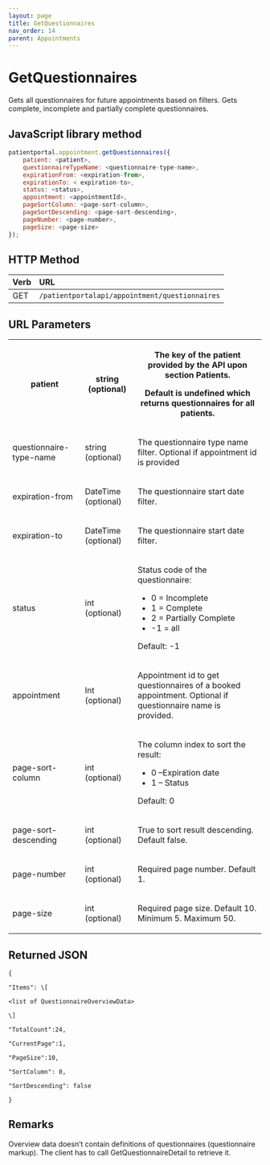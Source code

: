 ```yaml
---
layout: page
title: GetQuestionnaires
nav_order: 14
parent: Appointments
---
```


# GetQuestionnaires

Gets all questionnaires for future appointments based on filters. Gets complete, incomplete and partially complete questionnaires.

## JavaScript library method

```javascript
patientportal.appointment.getQuestionnaires({
    patient: <patient>,
    questionnaireTypeName: <questionnaire-type-name>,
    expirationFrom: <expiration-from>,
    expirationTo: < expiration-to>,
    status: <status>,
    appointment: <appointmentId>,
    pageSortColumn: <page-sort-column>,
    pageSortDescending: <page-sort-descending>,
    pageNumber: <page-number>,
    pageSize: <page-size>
});
```

## HTTP Method

| Verb | URL                                               |
|:-----|:--------------------------------------------------|
| GET | `/patientportalapi/appointment/questionnaires` |

## URL Parameters

<table><tbody><tr><th><p>patient</p></th><th><p>string (optional)</p></th><th><p>The key of the patient provided by the API upon section Patients.</p><p>Default is undefined which returns questionnaires for all patients.</p></th></tr><tr><td><p>questionnaire-type-name</p></td><td><p>string (optional)</p></td><td><p>The questionnaire type name filter. Optional if appointment id is provided</p></td></tr><tr><td><p>expiration-from</p></td><td><p>DateTime (optional)</p></td><td><p>The questionnaire start date filter.</p></td></tr><tr><td><p>expiration-to</p></td><td><p>DateTime (optional)</p></td><td><p>The questionnaire start date filter.</p></td></tr><tr><td><p>status</p></td><td><p>int (optional)</p></td><td><p>Status code of the questionnaire:</p><ul><li>0 = Incomplete</li><li>1 = Complete</li><li>2 = Partially Complete</li><li>-1 = all</li></ul><p>Default: -1</p></td></tr><tr><td><p>appointment</p></td><td><p>Int<br>(optional)</p></td><td><p>Appointment id to get questionnaires of a booked appointment. Optional if questionnaire name is provided.</p></td></tr><tr><td><p>page-sort-column</p></td><td><p>int (optional)</p></td><td><p>The column index to sort the result:</p><ul><li>0 –Expiration date</li><li>1 – Status</li></ul><p>Default: 0</p></td></tr><tr><td><p>page-sort-descending</p></td><td><p>int (optional)</p></td><td><p>True to sort result descending. Default false.</p></td></tr><tr><td><p>page-number</p></td><td><p>int (optional)</p></td><td><p>Required page number. Default 1.</p></td></tr><tr><td><p>page-size</p></td><td><p>int (optional)</p></td><td><p>Required page size. Default 10. Minimum 5. Maximum 50.</p></td></tr></tbody></table>

## Returned JSON

```
{

"Items": \[

<list of QuestionnaireOverviewData>

\]

"TotalCount":24,

"CurrentPage":1,

"PageSize":10,

"SortColumn": 0,

"SortDescending": false

}
```

## Remarks

Overview data doesn’t contain definitions of questionnaires (questionnaire markup). The client has to call GetQuestionnaireDetail to retrieve it.
